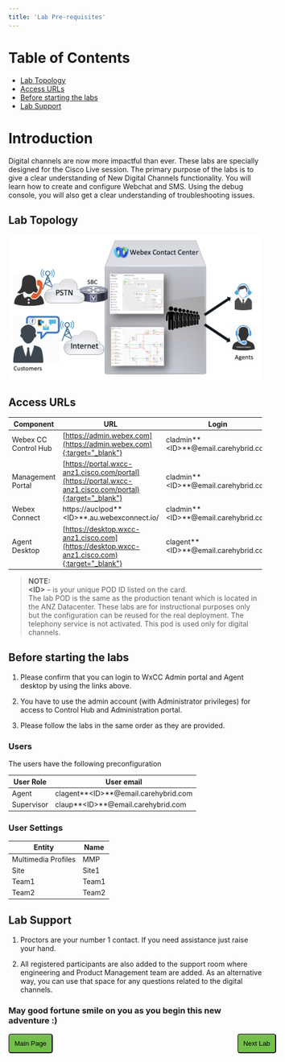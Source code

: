 ```yaml
---
title: 'Lab Pre-requisites'
---
```


# Table of Contents

- [Lab Topology](#lab-topology)
- [Access URLs](#access-urls) 
- [Before starting the labs](#before-starting-the-labs)
- [Lab Support](#lab-support)

# Introduction
Digital channels are now more impactful than ever. 
These labs are specially designed for the Cisco Live session. The primary purpose of the labs is to give a clear understanding of New Digital Channels functionality. You will learn how to create and configure Webchat and SMS. Using the debug console, you will also get a clear understanding of troubleshooting issues.


## Lab Topology
<img align="middle" src="images/topology.png" width="1000" />

## Access URLs

| Component     | URL                     | Login                                                       |
| --------------- | ----------------------------------------- | -------------------------------------------------------------           |
| Webex CC Control Hub | [https://admin.webex.com](https://admin.webex.com){:target="_blank"} | cladmin**\<ID\>**@email.carehybrid.com |
| Management Portal | [https://portal.wxcc-anz1.cisco.com/portal](https://portal.wxcc-anz1.cisco.com/portal){:target="_blank"} | cladmin**\<ID\>**@email.carehybrid.com |
| Webex Connect | https://auclpod**\<ID\>**.au.webexconnect.io/ | cladmin**\<ID\>**@email.carehybrid.com |
| Agent Desktop | [https://desktop.wxcc-anz1.cisco.com](https://desktop.wxcc-anz1.cisco.com){:target="_blank"} | clagent**\<ID\>**@email.carehybrid.com |

> **NOTE:**  
> **\<ID\>** – is your unique POD ID listed on the card. \
> The lab POD is the same as the production tenant which is located in the ANZ Datacenter. These labs are for instructional purposes only but the configuration can be reused for the real deployment.
> The telephony service is not activated. This pod is used only for digital channels.

## Before starting the labs

1. Please confirm that you can login to WxCC Admin portal and Agent desktop by using the links above.

2. You have to use the admin account (with Administrator privileges) for access to Control Hub and Administration portal. 

3. Please follow the labs in the same order as they are provided.

### Users

The users have the following preconfiguration

| **User Role** | **User email**                       |
| ------------- | ------------------------------------ | 
| Agent         | clagent**\<ID\>**@email.carehybrid.com   | 
| Supervisor    | claup**\<ID\>**@email.carehybrid.com     | 

### User Settings

| **Entity**          | **Name** |
| ------------------- | -------- |
| Multimedia Profiles | MMP   |
| Site                | Site1  |
| Team1               | Team1 |
| Team2               | Team2 |

## Lab Support

1. Proctors are your number 1 contact. If you need assistance just raise your hand.

2. All registered participants are also added to the support room where engineering and Product Management team are added. As an alternative way, you can use that space for any questions related to the digital channels.

### May good fortune smile on you as you begin this new adventure :)
 
<script>
function mainPage() {window.location.href = "https://ciscolivelabs.github.io/wxcclabguides/LTRCCT-2336/Home.html";}
function nextLab() 
 {
 window.location.href = "https://ciscolivelabs.github.io/wxcclabguides/LTRCCT-2336/Lab1_Preconfiguration.html";
 }
</script>

<div id="button-row">
<button onclick="mainPage()" style="
  border-radius: 5px;
  background-color: rgb(116,191,75);
  padding: 10px;">Main Page</button>
<button onclick="nextLab()" style="
  position: absolute;
  right: 200px;
  border-radius: 5px;
  background-color: rgb(116,191,75);
  padding: 10px;">Next Lab</button>

</div>
